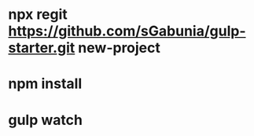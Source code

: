 # npx regit https://github.com/sGabunia/gulp-starter.git new-project  
# npm install  
# gulp watch
